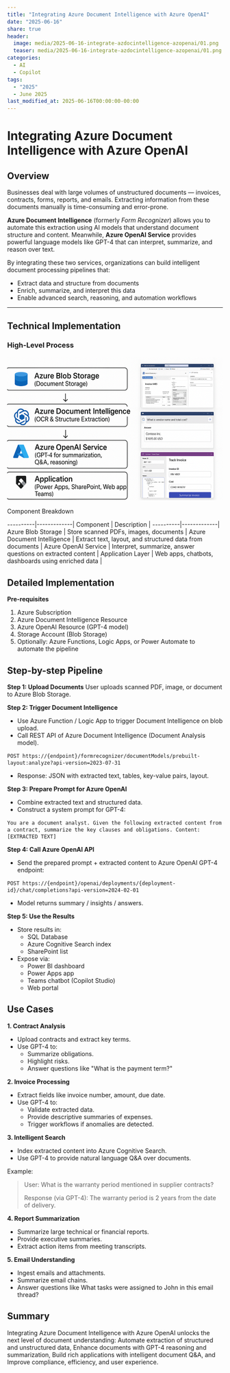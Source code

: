 ```yaml
---
title: "Integrating Azure Document Intelligence with Azure OpenAI"
date: "2025-06-16"
share: true
header:
  image: media/2025-06-16-integrate-azdocintelligence-azopenai/01.png
  teaser: media/2025-06-16-integrate-azdocintelligence-azopenai/01.png
categories:
  - AI
  - Copilot
tags:
  - "2025"
  - June 2025
last_modified_at: 2025-06-16T00:00:00-00:00
---
```

# Integrating Azure Document Intelligence with Azure OpenAI

## Overview

Businesses deal with large volumes of unstructured documents — invoices, contracts, forms, reports, and emails. Extracting information from these documents manually is time-consuming and error-prone.

**Azure Document Intelligence** (formerly *Form Recognizer*) allows you to automate this extraction using AI models that understand document structure and content. Meanwhile, **Azure OpenAI Service** provides powerful language models like GPT-4 that can interpret, summarize, and reason over text.

By integrating these two services, organizations can build intelligent document processing pipelines that:

- Extract data and structure from documents  
- Enrich, summarize, and interpret this data  
- Enable advanced search, reasoning, and automation workflows

---

## Technical Implementation

### High-Level Process

![](/media/2025-06-16-integrate-azdocintelligence-azopenai/01.png)

Component Breakdown

----------|-------------|
Component | Description |
----------|-------------|
Azure Blob Storage | Store scanned PDFs, images, documents |
Azure Document Intelligence	| Extract text, layout, and structured data from documents |
Azure OpenAI Service | Interpret, summarize, answer questions on extracted content |
Application Layer | Web apps, chatbots, dashboards using enriched data |

## Detailed Implementation

**Pre-requisites**
1. Azure Subscription
2. Azure Document Intelligence Resource
3. Azure OpenAI Resource (GPT-4 model)
4. Storage Account (Blob Storage)
5. Optionally: Azure Functions, Logic Apps, or Power Automate to automate the pipeline

## Step-by-step Pipeline

**Step 1: Upload Documents**
User uploads scanned PDF, image, or document to Azure Blob Storage.

**Step 2: Trigger Document Intelligence**

- Use Azure Function / Logic App to trigger Document Intelligence on blob upload.
- Call REST API of Azure Document Intelligence (Document Analysis model).

```
POST https://{endpoint}/formrecognizer/documentModels/prebuilt-layout:analyze?api-version=2023-07-31
```

- Response: JSON with extracted text, tables, key-value pairs, layout.

**Step 3: Prepare Prompt for Azure OpenAI**

- Combine extracted text and structured data.
- Construct a system prompt for GPT-4:

```
You are a document analyst. Given the following extracted content from a contract, summarize the key clauses and obligations. Content:
[EXTRACTED TEXT]
```

**Step 4: Call Azure OpenAI API**

- Send the prepared prompt + extracted content to Azure OpenAI GPT-4 endpoint:

```
POST https://{endpoint}/openai/deployments/{deployment-id}/chat/completions?api-version=2024-02-01
```

- Model returns summary / insights / answers.

**Step 5: Use the Results**

- Store results in:
    - SQL Database
    - Azure Cognitive Search index
    - SharePoint list
- Expose via:
    - Power BI dashboard
    - Power Apps app
    - Teams chatbot (Copilot Studio)
    - Web portal

## Use Cases

**1. Contract Analysis**

- Upload contracts and extract key terms.
- Use GPT-4 to:
    - Summarize obligations.
    - Highlight risks.
    - Answer questions like "What is the payment term?"

**2. Invoice Processing**

- Extract fields like invoice number, amount, due date.
- Use GPT-4 to:
    - Validate extracted data.
    - Provide descriptive summaries of expenses.
    - Trigger workflows if anomalies are detected.

**3. Intelligent Search**

- Index extracted content into Azure Cognitive Search.
- Use GPT-4 to provide natural language Q&A over documents.

Example:

> User: What is the warranty period mentioned in supplier contracts?
>
> Response (via GPT-4): The warranty period is 2 years from the date of delivery.

**4. Report Summarization**

- Summarize large technical or financial reports.
- Provide executive summaries.
- Extract action items from meeting transcripts.

**5. Email Understanding**

- Ingest emails and attachments.
- Summarize email chains.
- Answer questions like What tasks were assigned to John in this email thread?

## Summary

Integrating Azure Document Intelligence with Azure OpenAI unlocks the next level of document understanding:
Automate extraction of structured and unstructured data, Enhance documents with GPT-4 reasoning and summarization, Build rich applications with intelligent document Q&A, and Improve compliance, efficiency, and user experience.


